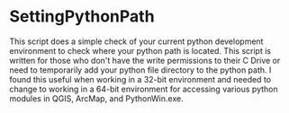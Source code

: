 # SettingPythonPath
This script does a simple check of your current python development environment to check where your python path is located. This script is written for those who don't have the write permissions to their C Drive or need to temporarily add your python file directory to the python path. I found this useful when working in a 32-bit environment and needed to change to working in a 64-bit environment for accessing various python modules in QGIS, ArcMap, and PythonWin.exe.
